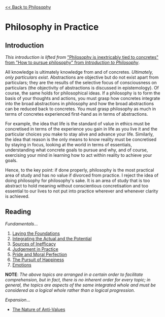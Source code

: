[<< Back to Philosophy](https://pranigopu.github.io/philosophy)

# Philosophy in Practice
## Introduction
_This introduction is lifted from_ ["Philosophy is inextricably tied to concretes" from "How to pursue philosophy" from _Introduction to Philosophy_](https://pranigopu.github.io/philosophy/intro-to-philosophy.html).

All knowledge is ultimately knowledge from and of concretes. _Ultimately, only particulars exist_. Abstractions are objective but do not exist apart from particulars; they are the results of the selective focus of consciousness on particulars (the objectivity of abstractions is discussed in epistemology). Of course, the same holds for philosophical ideas. If a philosophy is to form the basis of your thoughts and actions, you must grasp how concretes integrate into the broad abstractions in philosophy and how the broad abstractions can be reduced back to concretes. You must grasp philosophy as much in terms of concretes experienced first-hand as in terms of abstractions.

For example, the idea that life is the standard of value in ethics must be concretised in terms of the experience you gain in life as you live it and the particular choices you make to stay alive and advance your life. Similarly, the idea that reason is the only means to know reality must be concretised by staying in focus, looking at the world in terms of essentials, understanding what concrete goals to pursue and why, and of course, exercising your mind in learning how to act within reality to achieve your goals.

Hence, to the key point: if done properly, philosophy is the most practical area of study and has no value if divorced from practice. I reject the idea of doing philosophy for philosophy's sake. It is an area of study that is too abstract to hold meaning without conscientious concretisation and too essential to our lives to not put into practice wherever and whenever clarity is achieved.

## Reading
_Fundamentals_...

1. [Laying the Foundations](https://pranigopu.github.io/philosophy/philosophy-in-practice/1-laying-foundations.html)
2. [Integrating the Actual and the Potential](https://pranigopu.github.io/philosophy/philosophy-in-practice/2-integrating-actual-and-potential.html)
3. [Sources of Inefficacy](https://pranigopu.github.io/philosophy/philosophy-in-practice/3-sources-of-inefficacy.html)
4. [Judgement in Practice](https://pranigopu.github.io/philosophy/philosophy-in-practice/4-judgement-in-practice.html)
5. [Pride and Moral Perfection](https://pranigopu.github.io/philosophy/philosophy-in-practice/5-pride-and-moral-perfection.html)
6. [The Pursuit of Happiness](https://pranigopu.github.io/philosophy/philosophy-in-practice/6-pursuit-of-happiness.html)
7. [Emotions](https://pranigopu.github.io/philosophy/philosophy-in-practice/7-emotions.html)

**NOTE**: _The above topics are arranged in a certain order to facilitate comprehension, but in fact, there is no inherent order for every topic; in general, the topics are aspects of the same integrated whole and must be considered as a logical whole rather than a logical progression._

_Expansion_...

- [The Nature of Anti-Values](https://pranigopu.github.io/philosophy/philosophy-in-practice/nature-of-anti-values.html)